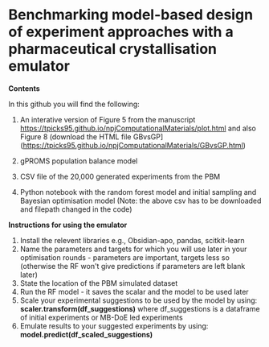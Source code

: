 # Benchmarking model-based design of experiment approaches with a pharmaceutical crystallisation emulator

**Contents**

In this github you will find the following:

1. An interative version of Figure 5 from the manuscript https://tpicks95.github.io/npjComputationalMaterials/plot.html and also Figure 8 (download the HTML file GBvsGP](https://tpicks95.github.io/npjComputationalMaterials/GBvsGP.html)

2. gPROMS population balance model

3. CSV file of the 20,000 generated experiments from the PBM

4. Python notebook with the random forest model and initial sampling and Bayesian optimisation model (Note: the above csv has to be downloaded and filepath changed in the code)


**Instructions for using the emulator**
1. Install the relevent libraries e.g., Obsidian-apo, pandas, scitkit-learn
2. Name the parameters and targets for which you will use later in your optimisation rounds - parameters are important, targets less so (otherwise the RF won't give predictions if parameters are left blank later)
3. State the location of the PBM simulated dataset
4. Run the RF model - it saves the scalar and the model to be used later
5. Scale your experimental suggestions to be used by the model by using: **scaler.transform(df_suggestions)** where df_suggestions is a dataframe of initial experiments or MB-DoE led experiments
6. Emulate results to your suggested experiments by using: **model.predict(df_scaled_suggestions)**

